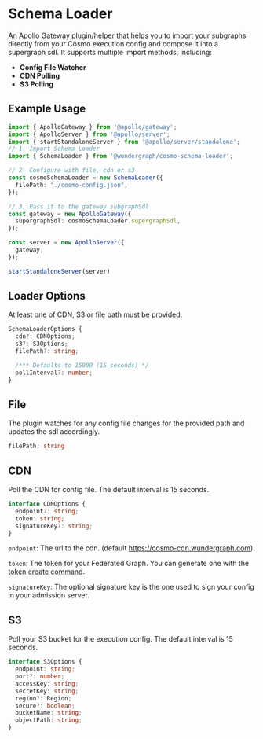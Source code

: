 # Schema Loader

An Apollo Gateway plugin/helper that helps you to import your subgraphs directly from your Cosmo execution config and compose it into a supergraph sdl. It supports multiple import methods, including:

- **Config File Watcher**
- **CDN Polling**
- **S3 Polling**

## Example Usage

```ts
import { ApolloGateway } from '@apollo/gateway';
import { ApolloServer } from '@apollo/server';
import { startStandaloneServer } from '@apollo/server/standalone';
// 1. Import Schema Loader
import { SchemaLoader } from '@wundergraph/cosmo-schema-loader';

// 2. Configure with file, cdn or s3
const cosmoSchemaLoader = new SchemaLoader({
  filePath: "./cosmo-config.json",
});

// 3. Pass it to the gateway subgraphSdl
const gateway = new ApolloGateway({
  supergraphSdl: cosmoSchemaLoader.supergraphSdl,
});

const server = new ApolloServer({
  gateway,
});

startStandaloneServer(server)
```

## Loader Options

At least one of CDN, S3 or file path must be provided.

```ts
SchemaLoaderOptions {
  cdn?: CDNOptions;
  s3?: S3Options;
  filePath?: string;

  /*** Defaults to 15000 (15 seconds) */
  pollInterval?: number;
}
```

## File

The plugin watches for any config file changes for the provided path and updates the sdl accordingly.

```ts
filePath: string
```

## CDN

Poll the CDN for config file. The default interval is 15 seconds.

```ts
interface CDNOptions {
  endpoint?: string;
  token: string;
  signatureKey?: string;
}
```

`endpoint`: The url to the cdn. (default https://cosmo-cdn.wundergraph.com). 

`token`: The token for your Federated Graph. You can generate one with the [token create command](https://cosmo-docs.wundergraph.com/cli/router/token/create).

`signatureKey`: The optional signature key is the one used to sign your config in your admission server.

## S3

Poll your S3 bucket for the execution config. The default interval is 15 seconds.

```ts
interface S3Options {
  endpoint: string;
  port?: number;
  accessKey: string;
  secretKey: string;
  region?: Region;
  secure?: boolean;
  bucketName: string;
  objectPath: string;
}
```
